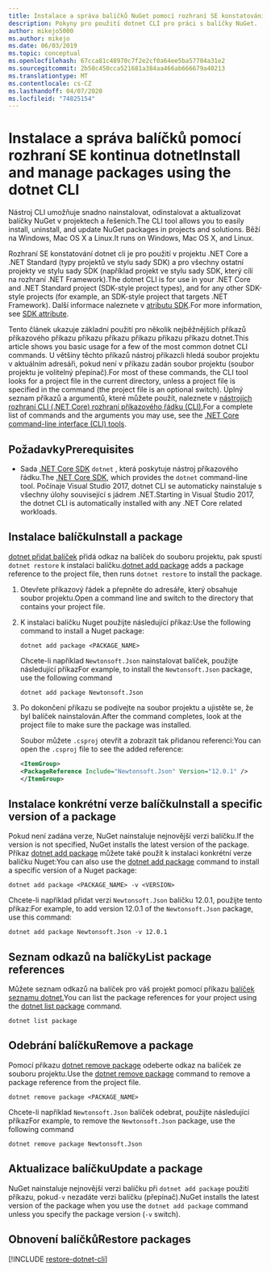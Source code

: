 ```yaml
---
title: Instalace a správa balíčků NuGet pomocí rozhraní SE konstatování dotnet
description: Pokyny pro použití dotnet CLI pro práci s balíčky NuGet.
author: mikejo5000
ms.author: mikejo
ms.date: 06/03/2019
ms.topic: conceptual
ms.openlocfilehash: 67cca81c48970c7f2e2cf0a64ee5ba57704a31e2
ms.sourcegitcommit: 2b50c450cca521681a384aa466ab666679a40213
ms.translationtype: MT
ms.contentlocale: cs-CZ
ms.lasthandoff: 04/07/2020
ms.locfileid: "74825154"
---
```

# <a name="install-and-manage-packages-using-the-dotnet-cli"></a><span data-ttu-id="586d3-103">Instalace a správa balíčků pomocí rozhraní SE kontinua dotnet</span><span class="sxs-lookup"><span data-stu-id="586d3-103">Install and manage packages using the dotnet CLI</span></span>

<span data-ttu-id="586d3-104">Nástroj CLI umožňuje snadno nainstalovat, odinstalovat a aktualizovat balíčky NuGet v projektech a řešeních.</span><span class="sxs-lookup"><span data-stu-id="586d3-104">The CLI tool allows you to easily install, uninstall, and update NuGet packages in projects and solutions.</span></span> <span data-ttu-id="586d3-105">Běží na Windows, Mac OS X a Linux.</span><span class="sxs-lookup"><span data-stu-id="586d3-105">It runs on Windows, Mac OS X, and Linux.</span></span>

<span data-ttu-id="586d3-106">Rozhraní SE konstatování dotnet cli je pro použití v projektu .NET Core a .NET Standard (typy projektů ve stylu sady SDK) a pro všechny ostatní projekty ve stylu sady SDK (například projekt ve stylu sady SDK, který cílí na rozhraní .NET Framework).</span><span class="sxs-lookup"><span data-stu-id="586d3-106">The dotnet CLI is for use in your .NET Core and .NET Standard project (SDK-style project types), and for any other SDK-style projects (for example, an SDK-style project that targets .NET Framework).</span></span> <span data-ttu-id="586d3-107">Další informace naleznete v [atributu SDK](/dotnet/core/tools/csproj#additions).</span><span class="sxs-lookup"><span data-stu-id="586d3-107">For more information, see [SDK attribute](/dotnet/core/tools/csproj#additions).</span></span>

<span data-ttu-id="586d3-108">Tento článek ukazuje základní použití pro několik nejběžnějších příkazů příkazového příkazu příkazu příkazu příkazu příkazu příkazu dotnet.</span><span class="sxs-lookup"><span data-stu-id="586d3-108">This article shows you basic usage for a few of the most common dotnet CLI commands.</span></span> <span data-ttu-id="586d3-109">U většiny těchto příkazů nástroj příkazcli hledá soubor projektu v aktuálním adresáři, pokud není v příkazu zadán soubor projektu (soubor projektu je volitelný přepínač).</span><span class="sxs-lookup"><span data-stu-id="586d3-109">For most of these commands, the CLI tool looks for a project file in the current directory, unless a project file is specified in the command (the project file is an optional switch).</span></span> <span data-ttu-id="586d3-110">Úplný seznam příkazů a argumentů, které můžete použít, naleznete v [nástrojích rozhraní CLI (.NET Core) rozhraní příkazového řádku (CLI).](../reference/dotnet-commands.md)</span><span class="sxs-lookup"><span data-stu-id="586d3-110">For a complete list of commands and the arguments you may use, see the [.NET Core command-line interface (CLI) tools](../reference/dotnet-commands.md).</span></span>

## <a name="prerequisites"></a><span data-ttu-id="586d3-111">Požadavky</span><span class="sxs-lookup"><span data-stu-id="586d3-111">Prerequisites</span></span>

- <span data-ttu-id="586d3-112">Sada [.NET Core SDK](https://www.microsoft.com/net/download/) `dotnet` , která poskytuje nástroj příkazového řádku.</span><span class="sxs-lookup"><span data-stu-id="586d3-112">The [.NET Core SDK](https://www.microsoft.com/net/download/), which provides the `dotnet` command-line tool.</span></span> <span data-ttu-id="586d3-113">Počínaje Visual Studio 2017, dotnet CLI se automaticky nainstaluje s všechny úlohy související s jádrem .NET.</span><span class="sxs-lookup"><span data-stu-id="586d3-113">Starting in Visual Studio 2017, the dotnet CLI is automatically installed with any .NET Core related workloads.</span></span>

## <a name="install-a-package"></a><span data-ttu-id="586d3-114">Instalace balíčku</span><span class="sxs-lookup"><span data-stu-id="586d3-114">Install a package</span></span>

<span data-ttu-id="586d3-115">[dotnet přidat balíček](/dotnet/core/tools/dotnet-add-package?tabs=netcore2x) přidá odkaz na balíček do souboru projektu, pak spustí `dotnet restore` k instalaci balíčku.</span><span class="sxs-lookup"><span data-stu-id="586d3-115">[dotnet add package](/dotnet/core/tools/dotnet-add-package?tabs=netcore2x) adds a package reference to the project file, then runs `dotnet restore` to install the package.</span></span>

1. <span data-ttu-id="586d3-116">Otevřete příkazový řádek a přepněte do adresáře, který obsahuje soubor projektu.</span><span class="sxs-lookup"><span data-stu-id="586d3-116">Open a command line and switch to the directory that contains your project file.</span></span>

2. <span data-ttu-id="586d3-117">K instalaci balíčku Nuget použijte následující příkaz:</span><span class="sxs-lookup"><span data-stu-id="586d3-117">Use the following command to install a Nuget package:</span></span>

    ```dotnetcli
    dotnet add package <PACKAGE_NAME>
    ```

    <span data-ttu-id="586d3-118">Chcete-li například `Newtonsoft.Json` nainstalovat balíček, použijte následující příkaz</span><span class="sxs-lookup"><span data-stu-id="586d3-118">For example, to install the `Newtonsoft.Json` package, use the following command</span></span>

    ```dotnetcli
    dotnet add package Newtonsoft.Json
    ```

3. <span data-ttu-id="586d3-119">Po dokončení příkazu se podívejte na soubor projektu a ujistěte se, že byl balíček nainstalován.</span><span class="sxs-lookup"><span data-stu-id="586d3-119">After the command completes, look at the project file to make sure the package was installed.</span></span>

   <span data-ttu-id="586d3-120">Soubor můžete `.csproj` otevřít a zobrazit tak přidanou referenci:</span><span class="sxs-lookup"><span data-stu-id="586d3-120">You can open the `.csproj` file to see the added reference:</span></span>

    ```xml
   <ItemGroup>
    <PackageReference Include="Newtonsoft.Json" Version="12.0.1" />
   </ItemGroup>
    ```

## <a name="install-a-specific-version-of-a-package"></a><span data-ttu-id="586d3-121">Instalace konkrétní verze balíčku</span><span class="sxs-lookup"><span data-stu-id="586d3-121">Install a specific version of a package</span></span>

<span data-ttu-id="586d3-122">Pokud není zadána verze, NuGet nainstaluje nejnovější verzi balíčku.</span><span class="sxs-lookup"><span data-stu-id="586d3-122">If the version is not specified, NuGet installs the latest version of the package.</span></span> <span data-ttu-id="586d3-123">Příkaz [dotnet add package](/dotnet/core/tools/dotnet-add-package?tabs=netcore2x) můžete také použít k instalaci konkrétní verze balíčku Nuget:</span><span class="sxs-lookup"><span data-stu-id="586d3-123">You can also use the [dotnet add package](/dotnet/core/tools/dotnet-add-package?tabs=netcore2x) command to install a specific version of a Nuget package:</span></span>

```dotnetcli
dotnet add package <PACKAGE_NAME> -v <VERSION>
```

<span data-ttu-id="586d3-124">Chcete-li například přidat verzi `Newtonsoft.Json` balíčku 12.0.1, použijte tento příkaz:</span><span class="sxs-lookup"><span data-stu-id="586d3-124">For example, to add version 12.0.1 of the `Newtonsoft.Json` package, use this command:</span></span>

```dotnetcli
dotnet add package Newtonsoft.Json -v 12.0.1
```

## <a name="list-package-references"></a><span data-ttu-id="586d3-125">Seznam odkazů na balíčky</span><span class="sxs-lookup"><span data-stu-id="586d3-125">List package references</span></span>

<span data-ttu-id="586d3-126">Můžete seznam odkazů na balíček pro váš projekt pomocí příkazu [balíček seznamu dotnet.](/dotnet/core/tools/dotnet-list-package?tabs=netcore2x)</span><span class="sxs-lookup"><span data-stu-id="586d3-126">You can list the package references for your project using the [dotnet list package](/dotnet/core/tools/dotnet-list-package?tabs=netcore2x) command.</span></span>

```dotnetcli
dotnet list package
```

## <a name="remove-a-package"></a><span data-ttu-id="586d3-127">Odebrání balíčku</span><span class="sxs-lookup"><span data-stu-id="586d3-127">Remove a package</span></span>

<span data-ttu-id="586d3-128">Pomocí příkazu [dotnet remove package](/dotnet/core/tools/dotnet-remove-package?tabs=netcore2x) odeberte odkaz na balíček ze souboru projektu.</span><span class="sxs-lookup"><span data-stu-id="586d3-128">Use the [dotnet remove package](/dotnet/core/tools/dotnet-remove-package?tabs=netcore2x) command to remove a package reference from the project file.</span></span>

```dotnetcli
dotnet remove package <PACKAGE_NAME>
```

<span data-ttu-id="586d3-129">Chcete-li například `Newtonsoft.Json` balíček odebrat, použijte následující příkaz</span><span class="sxs-lookup"><span data-stu-id="586d3-129">For example, to remove the `Newtonsoft.Json` package, use the following command</span></span>

```dotnetcli
dotnet remove package Newtonsoft.Json
```

## <a name="update-a-package"></a><span data-ttu-id="586d3-130">Aktualizace balíčku</span><span class="sxs-lookup"><span data-stu-id="586d3-130">Update a package</span></span>

<span data-ttu-id="586d3-131">NuGet nainstaluje nejnovější verzi balíčku při `dotnet add package` použití příkazu, pokud`-v` nezadáte verzi balíčku (přepínač).</span><span class="sxs-lookup"><span data-stu-id="586d3-131">NuGet installs the latest version of the package when you use the `dotnet add package` command unless you specify the package version (`-v` switch).</span></span>

## <a name="restore-packages"></a><span data-ttu-id="586d3-132">Obnovení balíčků</span><span class="sxs-lookup"><span data-stu-id="586d3-132">Restore packages</span></span>

[!INCLUDE [restore-dotnet-cli](includes/restore-dotnet-cli.md)]
